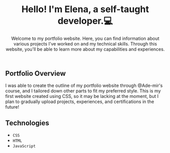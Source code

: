 </head>
<body>
    <header>
        <h1>Hello! I'm Elena, a self-taught developer.💻</h1>
        <p>Welcome to my portfolio website. Here, you can find information about various projects I've worked on and my technical skills. 
          Through this website, you'll be able to learn more about my capabilities and experiences.</p>
    </header>
    <section>
        <h2>Portfolio Overview</h2>
        <p>I was able to create the outline of my portfolio website through @Ade-mir's course, and I tailored down other parts to fit my preferred style. 
          This is my first website created using CSS, so it may be lacking at the moment, but I plan to gradually upload projects, experiences, and certifications in the future!</p>
    </section>
</body>
</html>

## Technologies

- `CSS`
- `HTML`
- `JavaScript`
